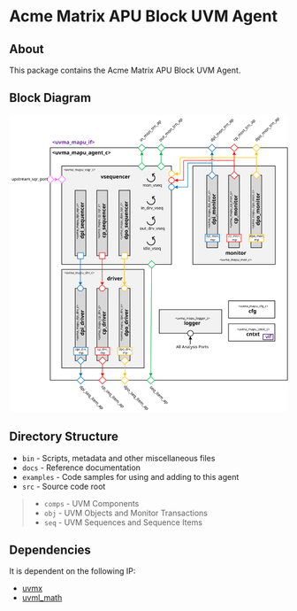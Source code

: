 # Acme Matrix APU Block UVM Agent


## About
This package contains the Acme Matrix APU Block UVM Agent.


## Block Diagram
![alt text](./docs/agent_block_diagram.svg "Matrix APU Block UVM Agent Block Diagram")

## Directory Structure
* `bin` - Scripts, metadata and other miscellaneous files
* `docs` - Reference documentation
* `examples` - Code samples for using and adding to this agent
* `src` - Source code root

> * `comps` - UVM Components
> * `obj` - UVM Objects and Monitor Transactions
> * `seq` - UVM Sequences and Sequence Items


## Dependencies
It is dependent on the following IP:

* [uvmx](https://www.mooreio.com/catalog/1152)
* [uvml_math](https://www.mooreio.com/catalog/1551)
